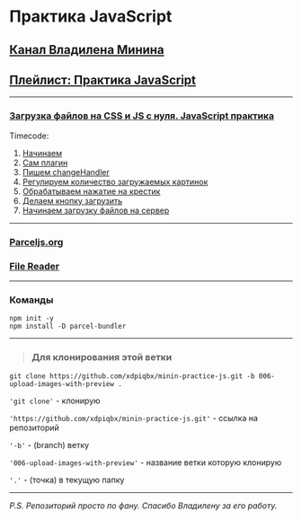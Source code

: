 # Практика JavaScript

## [Канал Владилена Минина](https://www.youtube.com/c/VladilenMinin)

## [Плейлист: Практика JavaScript](https://www.youtube.com/playlist?list=PLqKQF2ojwm3n-ufn3E-l6Y0VxDrj3hM5M)

---

### [Загрузка файлов на CSS и JS с нуля. JavaScript практика](https://www.youtube.com/watch?v=5vx2PVClSVU&list=PLqKQF2ojwm3n-ufn3E-l6Y0VxDrj3hM5M&index=6)

Timecode:

1. [Начинаем](https://www.youtube.com/watch?v=35va4OY7Y1c&list=PLqKQF2ojwm3n-ufn3E-l6Y0VxDrj3hM5M&index=5)
2. [Сам плагин](https://youtu.be/5vx2PVClSVU?list=PLqKQF2ojwm3n-ufn3E-l6Y0VxDrj3hM5M&t=819)
3. [Пишем changeHandler](https://youtu.be/5vx2PVClSVU?list=PLqKQF2ojwm3n-ufn3E-l6Y0VxDrj3hM5M&t=1592)
4. [Регулируем количество загружаемых картинок](https://youtu.be/5vx2PVClSVU?list=PLqKQF2ojwm3n-ufn3E-l6Y0VxDrj3hM5M&t=2402)
5. [Обрабатываем нажатие на крестик](https://youtu.be/5vx2PVClSVU?list=PLqKQF2ojwm3n-ufn3E-l6Y0VxDrj3hM5M&t=3126)
6. [Делаем кнопку загрузить](https://youtu.be/5vx2PVClSVU?list=PLqKQF2ojwm3n-ufn3E-l6Y0VxDrj3hM5M&t=3747)
7. [Начинаем загрузку файлов на сервер](https://youtu.be/5vx2PVClSVU?list=PLqKQF2ojwm3n-ufn3E-l6Y0VxDrj3hM5M&t=4048)

---

### [Parceljs.org](https://parceljs.org/getting_started.html)

### [File Reader](https://developer.mozilla.org/en-US/docs/Web/API/FileReader)

---

### Команды

```code
npm init -y
npm install -D parcel-bundler
```

---

> ### Для клонирования этой ветки

```code
git clone https://github.com/xdpiqbx/minin-practice-js.git -b 006-upload-images-with-preview .
```

`'git clone'` - клонирую

`'https://github.com/xdpiqbx/minin-practice-js.git'` - ссылка на репозиторий

`'-b'` - (branch) ветку

`'006-upload-images-with-preview'` - название ветки которую клонирую

`'.'` - (точка) в текущую папку

---

_P.S. Репозиторий просто по фану. Спасибо Владилену за его работу._
